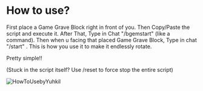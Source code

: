 # How to use?

First place a Game Grave Block right in front of you.
Then Copy/Paste the script and execute it.
After That, Type in Chat "/bgemstart" (like a command).
Then when u facing that placed Game Grave Block, Type in chat "/start" .
This is how you use it to make it endlessly rotate.

Pretty simple!!

(Stuck in the script itself? Use /reset to force stop the entire script)

![HowToUsebyYuhkil](https://github.com/GrowHax/GrowPai/assets/40395971/10ca0994-6fb0-4bc7-a1ee-50d9c6419111)
